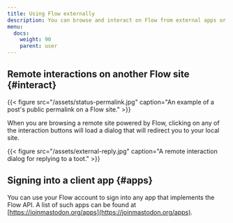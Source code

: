 ```yaml
---
title: Using Flow externally
description: You can browse and interact on Flow from external apps or websites.
menu:
  docs:
    weight: 90
    parent: user
---
```


## Remote interactions on another Flow site {#interact}

{{< figure src="/assets/status-permalink.jpg" caption="An example of a post&apos;s public permalink on a Flow site." >}}

When you are browsing a remote site powered by Flow, clicking on any of the interaction buttons will load a dialog that will redirect you to your local site.

{{< figure src="/assets/external-reply.jpg" caption="A remote interaction dialog for replying to a toot." >}}

## Signing into a client app {#apps}

You can use your Flow account to sign into any app that implements the Flow API. A list of such apps can be found at [https://joinmastodon.org/apps](https://joinmastodon.org/apps).


